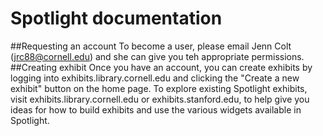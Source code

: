 # Spotlight documentation
##Requesting an account
To become a user, please email Jenn Colt (jrc88@cornell.edu) and she can give you teh appropriate permissions.
##Creating exhibit
Once you have an account, you can create exhibits by logging into exhibits.library.cornell.edu and clicking the "Create a new exhibit" button on the home page.
To explore existing Spotlight exhibits, visit exhibits.library.cornell.edu or exhibits.stanford.edu, to help give you ideas for how to build exhibits and use the various widgets available in Spotlight.